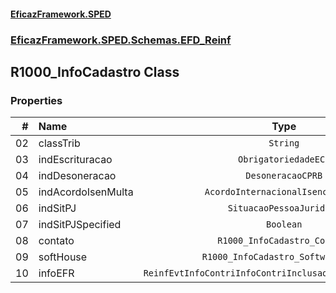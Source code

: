 #### [EficazFramework.SPED](EficazFrameworkSPED.md 'EficazFramework SPED')
### [EficazFramework.SPED.Schemas.EFD_Reinf](EficazFramework.SPED.Schemas.EFD_Reinf.md 'EficazFramework.SPED.Schemas.EFD_Reinf')

## R1000_InfoCadastro Class
### Properties

| # | Name | Type | |
| ---: | :--- | :---: | :--- |
| 02 | classTrib | `String` |  |
| 03 | indEscrituracao | `ObrigatoriedadeECD` |  |
| 04 | indDesoneracao | `DesoneracaoCPRB` |  |
| 05 | indAcordoIsenMulta | `AcordoInternacionalIsencaoMulta` |  |
| 06 | indSitPJ | `SituacaoPessoaJuridica` |  |
| 07 | indSitPJSpecified | `Boolean` |  |
| 08 | contato | `R1000_InfoCadastro_Contato` |  |
| 09 | softHouse | `R1000_InfoCadastro_SoftwareHouse` |  |
| 10 | infoEFR | `ReinfEvtInfoContriInfoContriInclusaoInfoCadastroInfoEFR` |  |
